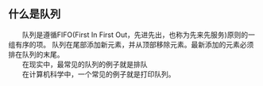 ## 什么是队列
&emsp;&emsp;队列是遵循FIFO(First In First Out，先进先出，也称为先来先服务)原则的一组有序的项。
队列在尾部添加新元素，并从顶部移除元素。最新添加的元素必须排在队列的末尾。    
&emsp;&emsp;在现实中，最常见的队列的例子就是排队  
&emsp;&emsp;在计算机科学中，一个常见的例子就是打印队列。